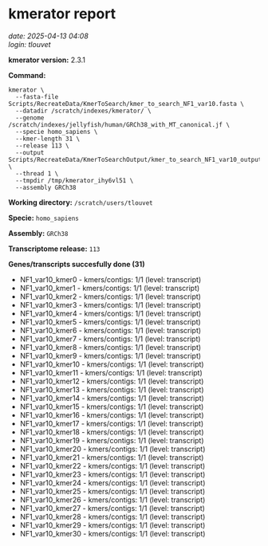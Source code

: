 # kmerator report
*date: 2025-04-13 04:08*  
*login: tlouvet*

**kmerator version:** 2.3.1

**Command:**

```
kmerator \
  --fasta-file Scripts/RecreateData/KmerToSearch/kmer_to_search_NF1_var10.fasta \
  --datadir /scratch/indexes/kmerator/ \
  --genome /scratch/indexes/jellyfish/human/GRCh38_with_MT_canonical.jf \
  --specie homo_sapiens \
  --kmer-length 31 \
  --release 113 \
  --output Scripts/RecreateData/KmerToSearchOutput/kmer_to_search_NF1_var10_output \
  --thread 1 \
  --tmpdir /tmp/kmerator_ihy6vl51 \
  --assembly GRCh38
```

**Working directory:** `/scratch/users/tlouvet`

**Specie:** `homo_sapiens`

**Assembly:** `GRCh38`

**Transcriptome release:** `113`

**Genes/transcripts succesfully done (31)**

- NF1_var10_kmer0 - kmers/contigs: 1/1 (level: transcript)
- NF1_var10_kmer1 - kmers/contigs: 1/1 (level: transcript)
- NF1_var10_kmer2 - kmers/contigs: 1/1 (level: transcript)
- NF1_var10_kmer3 - kmers/contigs: 1/1 (level: transcript)
- NF1_var10_kmer4 - kmers/contigs: 1/1 (level: transcript)
- NF1_var10_kmer5 - kmers/contigs: 1/1 (level: transcript)
- NF1_var10_kmer6 - kmers/contigs: 1/1 (level: transcript)
- NF1_var10_kmer7 - kmers/contigs: 1/1 (level: transcript)
- NF1_var10_kmer8 - kmers/contigs: 1/1 (level: transcript)
- NF1_var10_kmer9 - kmers/contigs: 1/1 (level: transcript)
- NF1_var10_kmer10 - kmers/contigs: 1/1 (level: transcript)
- NF1_var10_kmer11 - kmers/contigs: 1/1 (level: transcript)
- NF1_var10_kmer12 - kmers/contigs: 1/1 (level: transcript)
- NF1_var10_kmer13 - kmers/contigs: 1/1 (level: transcript)
- NF1_var10_kmer14 - kmers/contigs: 1/1 (level: transcript)
- NF1_var10_kmer15 - kmers/contigs: 1/1 (level: transcript)
- NF1_var10_kmer16 - kmers/contigs: 1/1 (level: transcript)
- NF1_var10_kmer17 - kmers/contigs: 1/1 (level: transcript)
- NF1_var10_kmer18 - kmers/contigs: 1/1 (level: transcript)
- NF1_var10_kmer19 - kmers/contigs: 1/1 (level: transcript)
- NF1_var10_kmer20 - kmers/contigs: 1/1 (level: transcript)
- NF1_var10_kmer21 - kmers/contigs: 1/1 (level: transcript)
- NF1_var10_kmer22 - kmers/contigs: 1/1 (level: transcript)
- NF1_var10_kmer23 - kmers/contigs: 1/1 (level: transcript)
- NF1_var10_kmer24 - kmers/contigs: 1/1 (level: transcript)
- NF1_var10_kmer25 - kmers/contigs: 1/1 (level: transcript)
- NF1_var10_kmer26 - kmers/contigs: 1/1 (level: transcript)
- NF1_var10_kmer27 - kmers/contigs: 1/1 (level: transcript)
- NF1_var10_kmer28 - kmers/contigs: 1/1 (level: transcript)
- NF1_var10_kmer29 - kmers/contigs: 1/1 (level: transcript)
- NF1_var10_kmer30 - kmers/contigs: 1/1 (level: transcript)

